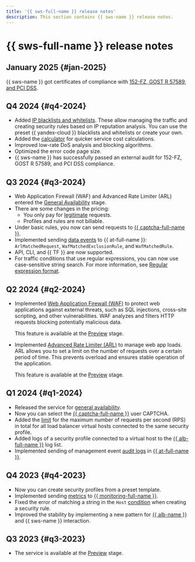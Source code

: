 ```yaml
---
title: '{{ sws-full-name }} release notes'
description: This section contains {{ sws-name }} release notes.
---
```


# {{ sws-full-name }} release notes

## January 2025 {#jan-2025}

{{ sws-name }} got certificates of compliance with [152-FZ, GOST R 57589, and PCI DSS](https://yandex.cloud/ru/security/standards).

## Q4 2024 {#q4-2024}

* Added [IP blacklists and whitelists](concepts/lists.md). These allow managing the traffic and creating security rules based on IP reputation analysis. You can use the preset {{ yandex-cloud }} blacklists and whitelists or create your own.
* Added the [calculator](pricing.md) for quicker service cost calculations.
* Improved low-rate DoS analysis and blocking algorithms.
* Optimized the error code page size.
* {{ sws-name }} has successfully passed an external audit for 152-FZ, GOST R 57589, and PCI DSS compliance.

## Q3 2024 {#q3-2024}

* Web Application Firewall (WAF) and Advanced Rate Limiter (ARL) entered the [General Availability](../overview/concepts/launch-stages.md) stage.
* There are some changes in the pricing: 
  * You only pay for [legitimate](concepts/rules.md#rule-action) requests.
  * Profiles and rules are not billable.
* Under basic rules, you now can send requests to [{{ captcha-full-name }}](../smartcaptcha/).
* Implemented sending [data events](./at-ref.md#data-plane-events) to {{ at-full-name }}: `ArlMatchedRequest`, `WafMatchedExclusionRule`, and `WafMatchedRule`.
* API, CLI, and {{ TF }} are now supported.
* For traffic conditions that use regular expressions, you can now use case-sensitive string search. For more information, see [Regular expression format](concepts/conditions.md#regular-expressions).

## Q2 2024 {#q2-2024}

* Implemented [Web Application Firewall (WAF)](./concepts/waf.md) to protect web applications against external threats, such as SQL injections, cross-site scripting, and other vulnerabilities. WAF analyzes and filters HTTP requests blocking potentially malicious data.

    This feature is available at the [Preview](../overview/concepts/launch-stages.md) stage.

* Implemented [Advanced Rate Limiter (ARL)](./concepts/arl.md) to manage web app loads. ARL allows you to set a limit on the number of requests over a certain period of time. This prevents overload and ensures stable operation of the application.

    This feature is available at the [Preview](../overview/concepts/launch-stages.md) stage.

## Q1 2024 {#q1-2024}

* Released the service for [general availability](../overview/concepts/launch-stages.md).
* Now you can select the [{{ captcha-full-name }}](../smartcaptcha/) user CAPTCHA.
* Added the [limit](./concepts/limits.md#limits) for the maximum number of requests per second (RPS) in total for all load balancer virtual hosts connected to the same security profile.
* Added logs of a security profile connected to a virtual host to the [{{ alb-full-name }}](../application-load-balancer/) log list.
* Implemented sending of management event [audit logs](./at-ref.md) in [{{ at-full-name }}](../audit-trails/).

## Q4 2023 {#q4-2023}

* Now you can create security profiles from a preset template.
* Implemented sending [metrics](./metrics.md) to [{{ monitoring-full-name }}](../monitoring/).
* Fixed the error of matching a string in the `Host` [condition](./concepts/conditions.md) when creating a security rule.
* Improved the stability by implementing a new pattern for [{{ alb-name }}](../application-load-balancer/) and {{ sws-name }} interaction.

## Q3 2023 {#q3-2023}

* The service is available at the [Preview](../overview/concepts/launch-stages.md) stage.
